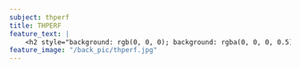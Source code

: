 ```yaml
---
subject: thperf
title: THPERF
feature_text: |
    <h2 style="background: rgb(0, 0, 0); background: rgba(0, 0, 0, 0.5); color: #f1f1f1; padding: 10px;">THPERF</h2>
feature_image: "/back_pic/thperf.jpg"
---
```

